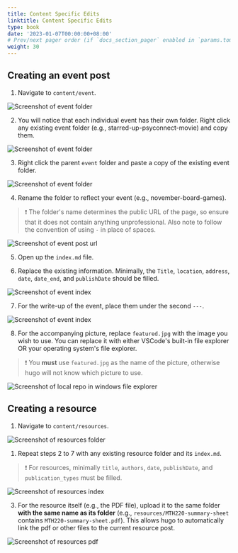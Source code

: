 ```yaml
---
title: Content Specific Edits
linktitle: Content Specific Edits
type: book
date: '2023-01-07T00:00:00+08:00'
# Prev/next pager order (if `docs_section_pager` enabled in `params.toml`)
weight: 30
---
```


## Creating an event post

1. Navigate to `content/event`.

![Screenshot of event folder](../assets/images/event-folder.png)

2. You will notice that each individual event has their own folder. Right click any existing event folder (e.g., starred-up-psyconnect-movie) and copy them.

![Screenshot of event folder](../assets/images/event-folder-2.png)

3. Right click the parent `event` folder and paste a copy of the existing event folder.

![Screenshot of event folder](../assets/images/event-folder-3.png)

4. Rename the folder to reflect your event (e.g., november-board-games).

> ❗ The folder's name determines the public URL of the page, so ensure that it does not contain anything unprofessional.
> Also note to follow the convention of using `-` in place of spaces.

![Screenshot of event post url](../assets/images/event-url.png)

5. Open up the `index.md` file.

6. Replace the existing information. Minimally, the `Title`, `location`, `address`, `date`, `date_end`, and `publishDate` should be filled.

![Screenshot of event index](../assets/images/event-index.png)

7. For the write-up of the event, place them under the second `---`.

![Screenshot of event index](../assets/images/event-body-demarcation.png)

8. For the accompanying picture, replace `featured.jpg` with the image you wish to use. You can replace it with either VSCode's built-in file explorer OR your operating system's file explorer.

> ❗ You **must** use `featured.jpg` as the name of the picture, otherwise hugo will not know which picture to use.

![Screenshot of local repo in windows file explorer](../assets/images/file-explorer.png)

## Creating a resource

1. Navigate to `content/resources`.

![Screenshot of resources folder](../assets/images/resources-folder-1.png)

1. Repeat steps 2 to 7 with any existing resource folder and its `index.md`.

> ❗ For resources, minimally `title`, `authors`, `date`, `publishDate`, and `publication_types` must be filled.

![Screenshot of resources index](../assets/images/resources-index.png)

3. For the resource itself (e.g., the PDF file), upload it to the same folder **with the same name as its folder** (e.g., `resources/MTH220-summary-sheet` contains `MTH220-summary-sheet.pdf`). This allows hugo to automatically link the pdf or other files to the current resource post.

![Screenshot of resources pdf](../assets/images/resources-folder-2.png)
